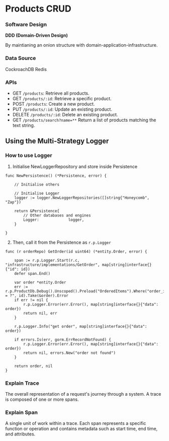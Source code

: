 # Products CRUD

### Software Design
**DDD (Domain-Driven Design)** 

By maintianing an onion structure with domain-application-infrastructure. 

### Data Source
CockroachDB
Redis 

### APIs
* GET `/products`: Retrieve all products.
* GET `/products/:id`: Retrieve a specific product.
* POST `/products`: Create a new product.
* PUT `/products/:id`: Update an existing product.
* DELETE `/products/:id`: Delete an existing product.
* GET `/products/search?name=**` Return a list of products matching the text string.

## Using the Multi-Strategy Logger 

### How to use Logger 
1. Initialise NewLoggerRepository and store inside Persistence 

```	
func NewPersistence() (*Persistence, error) {

	// Initialise others 

    // Initialise Logger
    logger := logger.NewLoggerRepositories([]string{"Honeycomb", "Zap"})

	return &Persistence{
        // Other databases and engines
		Logger:             logger,
	}

}
```

2. Then, call it from the Persistence as `r.p.Logger`

```
func (r orderRepo) GetOrder(id uint64) (*entity.Order, error) {

	span := r.p.Logger.Start(r.c, "infrastructure/implementations/GetOrder", map[string]interface{}{"id": id})
	defer span.End()

    var order *entity.Order
	err := r.p.ProductDb.Debug().Unscoped().Preload("OrderedItems").Where("order_id = ?", id).Take(&order).Error
	if err != nil {
		r.p.Logger.Error(err.Error(), map[string]interface{}{"data": order})
		return nil, err
	}

	r.p.Logger.Info("get order", map[string]interface{}{"data": order})

	if errors.Is(err, gorm.ErrRecordNotFound) {
		r.p.Logger.Error(err.Error(), map[string]interface{}{"data": order})
		return nil, errors.New("order not found")
	}

	return order, nil
}
```

### Explain Trace 

The overall representation of a request's journey through a system. A trace is composed of one or more spans.

### Explain Span

A single unit of work within a trace. Each span represents a specific function or operation and contains metadata such as start time, end time, and attributes.

